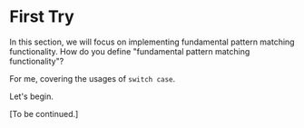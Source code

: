 # First Try

In this section, we will focus on implementing fundamental pattern matching functionality. How do you define "fundamental pattern matching functionality"?

For me, covering the usages of `switch case`.

Let's begin.

[To be continued.]